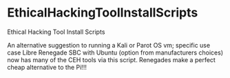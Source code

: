 # EthicalHackingToolInstallScripts
Ethical Hacking Tool Install Scripts


An alternative suggestion to running a Kali or Parot OS vm; specific use case Libre Renegade SBC with Ubuntu (option from manufacturers choices) now has many of the CEH tools via this script. Renegades make a perfect cheap alternative to the Pi!!!
